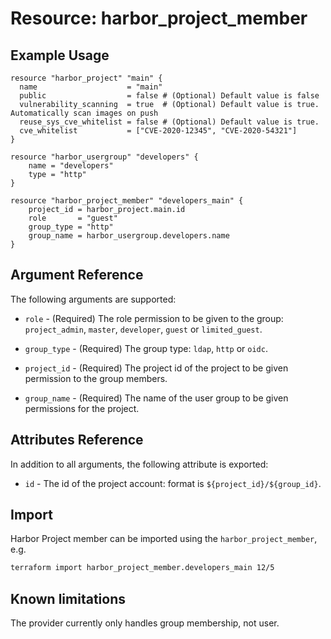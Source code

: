 # Resource: harbor_project_member

## Example Usage

```hcl
resource "harbor_project" "main" {
  name                    = "main"
  public                  = false # (Optional) Default value is false
  vulnerability_scanning  = true  # (Optional) Default value is true. Automatically scan images on push
  reuse_sys_cve_whitelist = false # (Optional) Default value is true.
  cve_whitelist           = ["CVE-2020-12345", "CVE-2020-54321"]
}

resource "harbor_usergroup" "developers" {
    name = "developers"
    type = "http"
}

resource "harbor_project_member" "developers_main" {
    project_id = harbor_project.main.id
    role       = "guest"
    group_type = "http"
    group_name = harbor_usergroup.developers.name
}
```

## Argument Reference

The following arguments are supported:

* `role` - (Required) The role permission to be given to the group: `project_admin`, `master`, `developer`, `guest` or `limited_guest`.

* `group_type` - (Required) The group type: `ldap`, `http` or `oidc`.

* `project_id` - (Required) The project id of the project to be given permission to the group members.

* `group_name` - (Required) The name of the user group to be given permissions for the project.

## Attributes Reference

In addition to all arguments, the following attribute is exported:

* `id` - The id of the project account: format is `${project_id}/${group_id}`.

## Import

Harbor Project member can be imported using the `harbor_project_member`, e.g.

```sh
terraform import harbor_project_member.developers_main 12/5
```

## Known limitations

The provider currently only handles group membership, not user.
